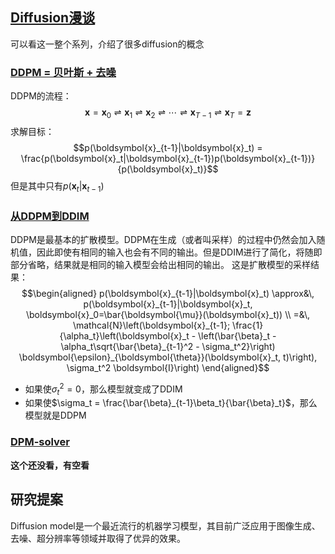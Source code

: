 ## [Diffusion漫谈](https://kexue.fm/archives/9164)

可以看这一整个系列，介绍了很多diffusion的概念

### [DDPM = 贝叶斯 + 去噪](https://kexue.fm/archives/9164)

DDPM的流程：
$$\boldsymbol{x} = \boldsymbol{x}_0 \rightleftharpoons \boldsymbol{x}_1 \rightleftharpoons \boldsymbol{x}_2 \rightleftharpoons \cdots \rightleftharpoons \boldsymbol{x}_{T-1} \rightleftharpoons \boldsymbol{x}_T = \boldsymbol{z}$$
求解目标：
$$p(\boldsymbol{x}_{t-1}|\boldsymbol{x}_t) = \frac{p(\boldsymbol{x}_t|\boldsymbol{x}_{t-1})p(\boldsymbol{x}_{t-1})}{p(\boldsymbol{x}_t)}$$
但是其中只有$p(\boldsymbol{x}_t|\boldsymbol{x}_{t-1})$

### [从DDPM到DDIM](https://kexue.fm/archives/9181)

DDPM是最基本的扩散模型。DDPM在生成（或者叫采样）的过程中仍然会加入随机值，因此即使有相同的输入也会有不同的输出。但是DDIM进行了简化，将随即部分省略，结果就是相同的输入模型会给出相同的输出。
这是扩散模型的采样结果：
$$\begin{aligned} 
p(\boldsymbol{x}_{t-1}|\boldsymbol{x}_t) \approx&\, p(\boldsymbol{x}_{t-1}|\boldsymbol{x}_t, \boldsymbol{x}_0=\bar{\boldsymbol{\mu}}(\boldsymbol{x}_t)) \\ 
=&\, \mathcal{N}\left(\boldsymbol{x}_{t-1}; \frac{1}{\alpha_t}\left(\boldsymbol{x}_t - \left(\bar{\beta}_t - \alpha_t\sqrt{\bar{\beta}_{t-1}^2 - \sigma_t^2}\right) \boldsymbol{\epsilon}_{\boldsymbol{\theta}}(\boldsymbol{x}_t, t)\right), \sigma_t^2 \boldsymbol{I}\right) 
\end{aligned}$$
 - 如果使$\sigma_t^2=0$，那么模型就变成了DDIM
 - 如果使$\sigma_t = \frac{\bar{\beta}_{t-1}\beta_t}{\bar{\beta}_t}$，那么模型就是DDPM

### [DPM-solver](https://www.bilibili.com/video/BV1B24y1Q7wZ/)

**这个还没看，有空看**

## 研究提案


Diffusion model是一个最近流行的机器学习模型，其目前广泛应用于图像生成、去噪、超分辨率等领域并取得了优异的效果。